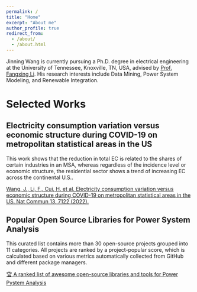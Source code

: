 ```yaml
---
permalink: /
title: "Home"
excerpt: "About me"
author_profile: true
redirect_from: 
  - /about/
  - /about.html
---
```

Jinning Wang is currently pursuing a Ph.D. degree in electrical engineering at the University of Tennessee, Knoxville, TN, USA, advised by [Prof. Fangxing Li](http://web.eecs.utk.edu/~fli6/). His research interests include Data Mining, Power System Modeling, and Renewable Integration.

# Selected Works

## Electricity consumption variation versus economic structure during COVID-19 on metropolitan statistical areas in the US

This work shows that the reduction in total EC is related to the shares of certain industries in an MSA, whereas regardless of the incidence level or economic structure, the residential sector shows a trend of increasing EC across the continental U.S..

[Wang, J., Li, F., Cui, H. et al. Electricity consumption variation versus economic structure during COVID-19 on metropolitan statistical areas in the US. Nat Commun 13, 7122 (2022).](https://www.nature.com/articles/s41467-022-34447-7)

## Popular Open Source Libraries for Power System Analysis

This curated list contains more than 30 open-source projects grouped into 11 categories. All projects are ranked by a project-popular score, which is calculated based on various metrics automatically collected from GitHub and different package managers.

[🏆 A ranked list of awesome open-source libraries and tools for Power Pystem Analysis](https://github.com/jinningwang/best-of-ps)
